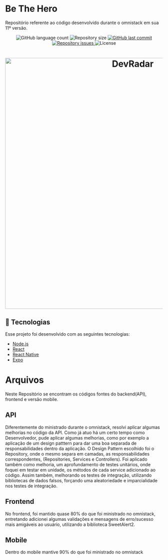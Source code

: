 # Be The Hero

Repositório referente ao código desenvolvido durante o omnistack em sua 11º versão.
<p align="center">
  <img alt="GitHub language count" src="https://img.shields.io/github/languages/count/theguitarvity/omnistack-beahero">

  <img alt="Repository size" src="https://img.shields.io/github/repo-size/theguitarvity/omnistack-beahero">
  
  <a href="https://github.com/theguitarvity/omnistack-beahero/commits/master">
    <img alt="GitHub last commit" src="https://img.shields.io/github/last-commit/theguitarvity/omnistack-beahero">
  </a>

  <a href="https://github.com/theguitarvity/omnistack-beahero/issues">
    <img alt="Repository issues" src="https://img.shields.io/github/issues/theguitarvity/omnistack-beahero">
  </a>

  <img alt="License" src="https://img.shields.io/badge/license-MIT-brightgreen">
</p>

<h1 align="center">
    <img alt="DevRadar" title="#bethehero" src="https://raw.githubusercontent.com/Rocketseat/semana-omnistack-11/master/.github/bethehero.png" width="800px" />
</h1>

## :rocket: Tecnologias

Esse projeto foi desenvolvido com as seguintes tecnologias:

- [Node.js](https://nodejs.org/en/)
- [React](https://reactjs.org)
- [React Native](https://facebook.github.io/react-native/)
- [Expo](https://expo.io/)



# Arquivos

Neste Repositório se encontram os códigos fontes do backend(API), frontend e versão mobile.
## API
Diferentemente do ministrado durante o omnistack, resolvi aplicar algumas melhorias no código da API. 
Como já atuo há um certo tempo como Desenvolvedor, pude aplicar algumas melhorias, como por exemplo a  aplicação de um design patttern para dar uma boa separada de responsabilidades dentro da aplicação. O Design Pattern escolhido foi o Repository, onde o mesmo separa em camadas, as responsabilidades correspondentes, (Repositories, Services e Controllers).
Foi aplicado também como melhoria, um aprofundamento de testes unitários,
onde foquei em testar em unidade, os métodos de cada service adicionado ao código. Assim também, melhorando os testes de integração, utilizando bibliotecas de dados falsos, forçando uma aleatoriedade e imparcialidade nos testes de integração.

## Frontend

No frontend, foi mantido quase 80% do que foi ministrado no omnistack, entretando adicionei algumas validações e mensagens de erro/sucesso mais amigáveis ao usuário, utilizando a biblioteca SweetAlert2. 

## Mobile

Dentro do mobile mantive 90% do que foi ministrado no omnistack

